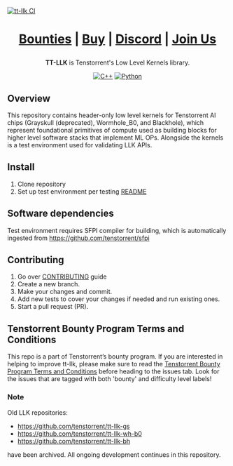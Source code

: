 [![tt-llk CI](https://github.com/tenstorrent/tt-llk/actions/workflows/on-pr.yml/badge.svg)](https://github.com/tenstorrent/tt-llk/actions/workflows/on-pr.yml)

<div align="center">

<h1>

[Bounties](https://github.com/tenstorrent/tt-llk/issues?q=is%3Aissue%20state%3Aopen%20label%3Abounty) | [Buy](https://tenstorrent.com/cards/) | [Discord](https://discord.gg/tvhGzHQwaj) | [Join Us](https://job-boards.greenhouse.io/tenstorrent)

</h1>

**TT-LLK** is Tenstorrent's Low Level Kernels library.

[![C++](https://img.shields.io/badge/C++-20-blue.svg)](#)
[![Python](https://img.shields.io/badge/python-3.10-blue.svg)](#)
</div>

## Overview ##

This repository contains header-only low level kernels for Tenstorrent AI chips (Grayskull (deprecated), Wormhole_B0, and Blackhole), which represent foundational primitives of compute used as building blocks for higher level software stacks that implement ML OPs. Alongside the kernels is a test environment used for validating LLK APIs.

## Install ##

1. Clone repository
2. Set up test environment per testing [README](https://github.com/tenstorrent/tt-llk/blob/main/tests/README.md)

## Software dependencies ##

Test environment requires SFPI compiler for building, which is automatically ingested from <https://github.com/tenstorrent/sfpi>

## Contributing ##

1. Go over [CONTRIBUTING](https://github.com/tenstorrent/tt-llk/blob/main/CONTRIBUTING.md) guide
2. Create a new branch.
3. Make your changes and commit.
4. Add new tests to cover your changes if needed and run existing ones.
5. Start a pull request (PR).

## Tenstorrent Bounty Program Terms and Conditions ##

This repo is a part of Tenstorrent’s bounty program. If you are interested in helping to improve tt-llk, please make sure to read the [Tenstorrent Bounty Program Terms and Conditions](https://docs.tenstorrent.com/bounty_terms.html) before heading to the issues tab. Look for the issues that are tagged with both 'bounty' and difficulty level labels!

### Note ###

Old LLK repositories:

- <https://github.com/tenstorrent/tt-llk-gs>
- <https://github.com/tenstorrent/tt-llk-wh-b0>
- <https://github.com/tenstorrent/tt-llk-bh>

have been archived. All ongoing development continues in this repository.
